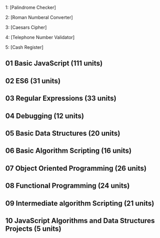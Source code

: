 1: [Palindrome Checker]

2: [Roman Numberal Converter]

3: [Caesars Cipher]

4: [Telephone Number Validator]

5: [Cash Register]


## 01 Basic JavaScript (111 units)

## 02 ES6 (31 units) 

## 03 Regular Expressions (33 units) 

## 04 Debugging (12 units)

## 05 Basic Data Structures (20 units)

## 06 Basic Algorithm Scripting (16 units)

## 07 Object Oriented Programming (26 units)

## 08 Functional Programming (24 units)

## 09 Intermediate algorithm Scripting (21 units)

## 10 JavaScript Algorithms and Data Structures Projects (5 units) 

